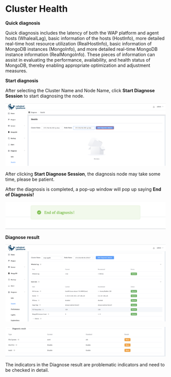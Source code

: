 # Cluster Health

**Quick diagnosis**

Quick diagnosis includes the latency of both the WAP platform and agent hosts (WhalealLag), basic information of the hosts (HostInfo), more detailed real-time host resource utilization (RealHostInfo), basic information of MongoDB instances (MongoInfo), and more detailed real-time MongoDB instance information (RealMongoInfo). These pieces of information can assist in evaluating the performance, availability, and health status of MongoDB, thereby enabling appropriate optimization and adjustment measures.

**Start diagnosis**

After selecting the Cluster Name and Node Name, click **Start Diagnose Session** to start diagnosing the node.

![Start Diagnose Session](../../images/whaleal-platform-Images/10-diagnose/start-diagnose.png)

After clicking **Start Diagnose Session**, the diagnosis node may take some time, please be patient.

After the diagnosis is completed, a pop-up window will pop up saying **End of Diagnosis!**

![endDignose](../../images/whaleal-platform-Images/10-diagnose/end-dignose.png)

**Diagnose result**

![DigResult](../../images/whaleal-platform-Images/10-diagnose/dig-result.png)

![DigResult](../../images/whaleal-platform-Images/10-diagnose/di-gresult2.png)

The indicators in the Diagnose result are problematic indicators and need to be checked in detail.


